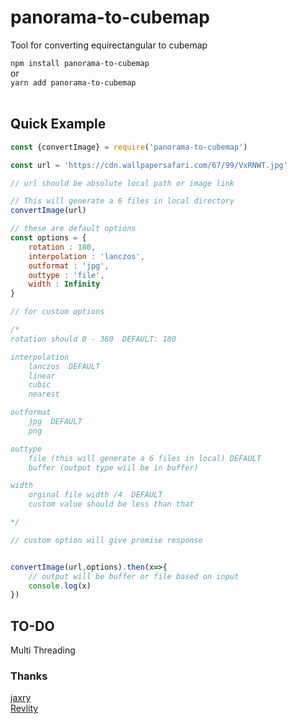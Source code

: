 # panorama-to-cubemap
Tool for converting equirectangular to cubemap

`npm install panorama-to-cubemap` <br/> 
or <br/>
`yarn add panorama-to-cubemap`
<br/><br/>

## Quick Example

```javascript
const {convertImage} = require('panorama-to-cubemap')

const url = 'https://cdn.wallpapersafari.com/67/99/VxRNWT.jpg'

// url should be absolute local path or image link

// This will generate a 6 files in local directory
convertImage(url)

// these are default options
const options = {
    rotation : 180,
    interpolation : 'lanczos',
    outformat : 'jpg',
    outtype : 'file',
    width : Infinity
}

// for custom options 

/* 
rotation should 0 - 360  DEFAULT: 180

interpolation 
    lanczos  DEFAULT
    linear
    cubic
    nearest

outformat
    jpg  DEFAULT
    png

outtype
    file (this will generate a 6 files in local) DEFAULT
    buffer (output type wiil be in buffer) 

width
    orginal file width /4  DEFAULT
    custom value should be less than that

*/

// custom option will give promise response


convertImage(url,options).then(x=>{
    // output will be buffer or file based on input
    console.log(x)
})

```

## TO-DO
Multi Threading

### Thanks

[jaxry](https://github.com/jaxry/) </br>
[Revlity](https://revlity.com/)
